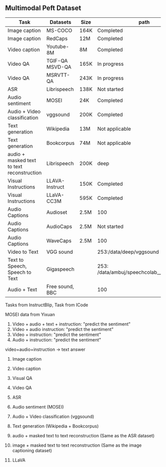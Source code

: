 ## Multimodal Peft Dataset

| Task                                   | Datasets                                      | Size          | path            |
|----------------------------------------|-----------------------------------------------|---------------|-----------------|
| Image caption                          | MS-COCO                                       | 164K          | Completed       |
| Image caption                          | RedCaps                                       | 12M           | Completed       |
| Video caption                          | Youtube-8M                                    | 8M            | Completed       |
| Video QA                               | TGIF-QA MSVD-QA                               | 165K          | In progress     |
| Video QA                               | MSRVTT-QA                                     | 243K          | In progress     |
| ASR                                    | Librispeech                                   | 138K          | Not started     |
| Audio sentiment                        | MOSEI                                         | 24K           | Completed       |
| Audio + Video classification           | vggsound                                      | 200K          | Completed       |
| Text generation                        | Wikipedia                                     | 13M           | Not applicable |
| Text generation                        | Bookcorpus                                    | 74M           | Not applicable |
| audio + masked text to text reconstruction | Librispeech                                | 200K          | deep    |
| Visual Instructions                    | LLAVA-Instruct                                | 150K          | Completed       |
| Visual Instructions                    | LLaVA-CC3M                                    | 595K          | Completed       |
| Audio Captions                         | Audioset                                      | 2.5M          |  100     |
| Audio Captions                         | AudioCaps                                     | 2.5M          | Not started     |
| Audio Captions                         | WaveCaps                                      | 2.5M          | 100     |
| Video to Text                           | VGG sound                                     |               | 253:/data/deep/vggsound|
| Text to Speech, Speech to Text          | Gigaspeech                                   |               | 253: /data/ambuj/speechcolab___gigaspeech|
| Audio + Text                           | Free sound, BBC                              |                | 100          | 

Tasks from InstructBlip, 
Task from ICode

MOSEI data from Yixuan
1. Video + audio + text + instruction: "predict the sentiment" 
2. Video + audio instruction: "predict the sentiment"
3. Video + instruction: "predict the sentiment"
4. Audio + instruction: "predict the sentiment"

video+audio+instruction -> text answer

1. Image caption
2. Video caption
3. Visual QA
4. Video QA
5. ASR
6. Audio sentiment (MOSEI)
7. Audio + Video classification (vggsound)
8. Text generation (Wikipedia + Bookcorpus)
9. audio + masked text to text reconstruction (Same as the ASR dataset)
10. image + masked text to text reconstruction (Same as the image captioning dataset)

11. LLaVA
